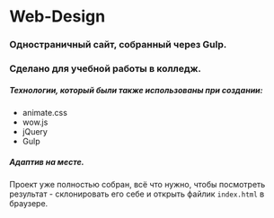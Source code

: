 # Web-Design

### Одностраничный сайт, собранный через Gulp.
### Сделано для учебной работы в колледж.  

##### Технологии, который были также использованы при создании:
- animate.css
- wow.js
- jQuery
- Gulp

##### Адаптив на месте. 

Проект уже полностью собран, всё что нужно, чтобы посмотреть результат - склонировать его себе и открыть файлик ```index.html``` в браузере.
